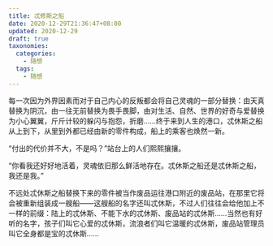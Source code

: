 ```yaml
---
title: 忒修斯之船
date: 2020-12-29T21:36:47+08:00
updated: 2020-12-29
draft: true
taxonomies:
  categories:
    - 随想
  tags:
    - 随想
---
```


每一次因为外界因素而对于自己内心的反叛都会将自己灵魂的一部分替换：由天真替换为阴沉，由一往无前替换为畏手畏脚，由对生活、自然、世界的好奇与爱替换为小心翼翼，斤斤计较的躲闪与抱怨，折磨……终于来到人生的港口，忒休斯之船从上到下，从里到外都已经由新的零件构成，船上的乘客也焕然一新。

“付出的代价并不大，不是吗？”站台上的人们熙熙攘攘。

“你看我还好好地活着，灵魂依旧那么鲜活地存在。忒休斯之船还是忒休斯之船，我还是我。”

不远处忒休斯之船替换下来的零件被当作废品运往港口附近的废品站，在那里它将会被重新组装成一艘船——这艘船的名字还叫忒休斯，不过人们往往会给他加上不一样的前缀：陆上的忒休斯、不能下水的忒休斯、废品站的忒休斯……当然也有好听的名字，孩子们叫它心爱的忒休斯，流浪者们叫它温暖的忒休斯，废品站管理员叫它全身都是宝的忒休斯……